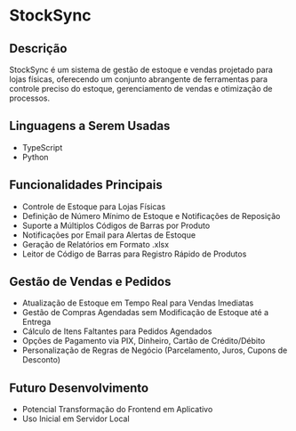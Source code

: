 # StockSync

## Descrição

StockSync é um sistema de gestão de estoque e vendas projetado para lojas físicas, oferecendo um conjunto abrangente de ferramentas para controle preciso do estoque, gerenciamento de vendas e otimização de processos.

## Linguagens a Serem Usadas

- TypeScript
- Python

## Funcionalidades Principais

- Controle de Estoque para Lojas Físicas
- Definição de Número Mínimo de Estoque e Notificações de Reposição
- Suporte a Múltiplos Códigos de Barras por Produto
- Notificações por Email para Alertas de Estoque
- Geração de Relatórios em Formato .xlsx
- Leitor de Código de Barras para Registro Rápido de Produtos

## Gestão de Vendas e Pedidos

- Atualização de Estoque em Tempo Real para Vendas Imediatas
- Gestão de Compras Agendadas sem Modificação de Estoque até a Entrega
- Cálculo de Itens Faltantes para Pedidos Agendados
- Opções de Pagamento via PIX, Dinheiro, Cartão de Crédito/Débito
- Personalização de Regras de Negócio (Parcelamento, Juros, Cupons de Desconto)

## Futuro Desenvolvimento

- Potencial Transformação do Frontend em Aplicativo
- Uso Inicial em Servidor Local
